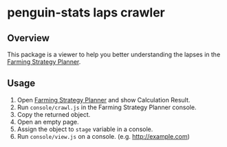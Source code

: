 # penguin-stats laps crawler

## Overview

This package is a viewer to help you better understanding the lapses in the [Farming Strategy Planner](https://penguin-stats.io/).

## Usage

1. Open [Farming Strategy Planner](https://penguin-stats.io/planner) and show Calculation Result.
1. Run `console/crawl.js` in the Farming Strategy Planner console.
1. Copy the returned object.
1. Open an empty page.
1. Assign the object to `stage` variable in a console.
1. Run `console/view.js` on a console. (e.g. http://example.com)